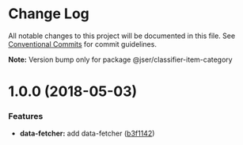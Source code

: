 # Change Log

All notable changes to this project will be documented in this file.
See [Conventional Commits](https://conventionalcommits.org) for commit guidelines.

**Note:** Version bump only for package @jser/classifier-item-category

<a name="1.0.0"></a>
# 1.0.0 (2018-05-03)


### Features

* **data-fetcher:** add data-fetcher ([b3f1142](https://github.com/jser/dataset/commit/b3f1142))
